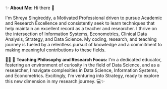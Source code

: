 
✨ **About Me:**
Hi there 👋

I'm Shreya Singireddy, a Motivated Professional driven to pursue Academic and Research Excellence and consistently seek to learn techniques that help maintain an excellent record as a teacher and researcher. I thrive on the intersection of Information Systems, Econometrics, Clinical Data Analysis, Strategy, and Data Science. My coding, research, and teaching journey is fueled by a relentless pursuit of knowledge and a commitment to making meaningful contributions to these fields.


👨‍🏫 🔬 **Teaching Philosophy and Research Focus:**
I'm a dedicated educator, fostering an environment of curiosity in the field of Data Science, and as a researcher, I navigate complexities in Data Science, Information Systems, and Econometrics. Excitingly, I'm venturing into Strategy, ready to explore this new dimension in my research journey. 💻✨
